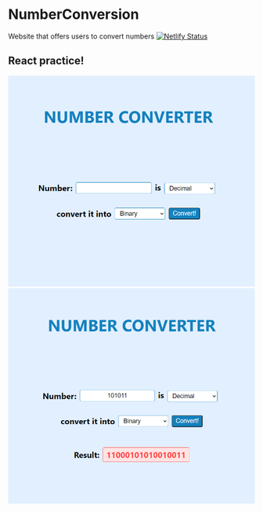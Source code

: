 # NumberConversion
Website that offers users to convert numbers
[![Netlify Status](https://api.netlify.com/api/v1/badges/a2c33e88-58d0-4fbb-ab59-9d2728fd0b2e/deploy-status)](https://app.netlify.com/sites/peaceful-speculoos-20e8fc/deploys)

## React practice!
![website](img1.png)
![website](img2.png)